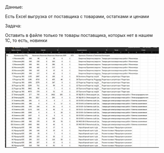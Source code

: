 Данные:

Есть Excel выгрузка от поставщика с товарами, остатками и ценами

Задача:

Оставить в файле только те товары поставщика, которых нет в нашем 1С, то есть, новинки

![](2_ad_hoc/pyrhon_extraction_new_goods_from_suppliers_catalog/new_products_selection.jpg?raw=true "")
